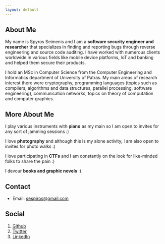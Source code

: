```yaml
---
layout: default
---
```


## About Me

My name is Spyros Seimenis and I am a **software security engineer and researcher** that specializes 
in finding and reporting bugs through reverse engineering and source code auditing. I have worked
with numerous clients worldwide in various fields like mobile device platforms, IoT and banking and
helped them secure their products. 

I hold an MSc in Computer Science from the Computer Engineering and Informatics department of University of Patras.
My main areas of research interest there were cryptography, programming languages (topics such as compilers, algorithms 
and data structures, parallel processing, software engineering), communication networks, topics on theory of computation 
and computer graphics. 

## More About Me

I play various instruments with **piano** as my main so I am open to invites for any sort of jamming sessions :)

I love **photography** and although this is my alone activity, I am also open to invites for photo walks :)

I love participating in **CTFs** and I am constantly on the look for like-minded folks to share the pain :)

I devour **books and graphic novels** :)


## Contact

* Email: [sespiros@gmail.com](mailto:sespiros@gmail.com)

## Social

1. [Github](https://github.com/sespiros)
2. [Twitter](https://twitter.com/sespiros)
3. [LinkedIn](https://linkedin.com/in/sespiros)

